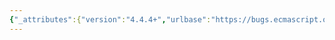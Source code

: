 ```yaml
---
{"_attributes":{"version":"4.4.4+","urlbase":"https://bugs.ecmascript.org/","maintainer":"dherman@mozilla.com"},"bug":{"bug_id":1968,"creation_ts":"2013-09-29 04:39:00 -0700","short_desc":"12.1.5: \"yield\" should be allowed in Object Initialisers","delta_ts":"2013-10-29 09:45:17 -0700","product":"Draft for 6th Edition","component":"technical issue","version":"Rev 19: September 27, 2013 Draft","rep_platform":"All","op_sys":"All","bug_status":"RESOLVED","resolution":"FIXED","priority":"Normal","bug_severity":"normal","everconfirmed":true,"reporter":{"uid":"andrebargull","name":"André Bargull"},"assigned_to":{"uid":"allen","name":"Allen Wirfs-Brock"},"long_desc":[{"commentid":5642,"comment_count":0,"who":{"uid":"andrebargull","name":"André Bargull"},"bug_when":"2013-09-29 04:39:24 -0700","thetext":"12.1.5.1 Static Semantics:  Early Errors\n\nPropertyDefinition : IdentifierName \n-  It is a Syntax Error if IdentifierName is a ReservedWord. \n\n\n\nBut \"yield\" is now a ReservedWord, that means `({yield})` is not allowed, but it should be allowed in non-strict mode."},{"commentid":5923,"comment_count":1,"who":{"uid":"allen","name":"Allen Wirfs-Brock"},"bug_when":"2013-10-21 12:36:19 -0700","thetext":"fixed in rev20 editor's draft"},{"commentid":6057,"comment_count":2,"who":{"uid":"allen","name":"Allen Wirfs-Brock"},"bug_when":"2013-10-29 09:45:17 -0700","thetext":"fixed in rev20 draft, Oct. 28, 2013"}]}}
---
```


